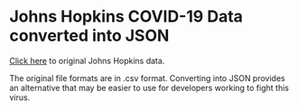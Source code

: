 # Johns Hopkins COVID-19 Data converted into JSON

[Click here](https://github.com/CSSEGISandData/COVID-19/) to original Johns Hopkins data. 

The original file formats are in .csv format. Converting into JSON provides an alternative that may be easier to use for developers working to fight this virus.

